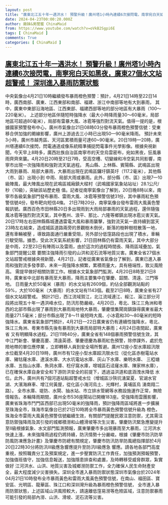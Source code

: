 ```yaml
---
layout: post
title: "廣東北江五十年一遇洪水！ 預警升級！廣州塔1小時內連續6次接閃電，南寧宛白天如黑夜，廣東27個水文站超警戒！ 深圳進入暴雨防禦狀態"
date: 2024-04-23T00:00:20.000Z
author: 廠妹&男閨蜜 ChinaMaid
from: https://www.youtube.com/watch?v=oVkB2Sgpi6E
tags: [ ChinaMaid ]
comments: True
categories: [ ChinaMaid ]
---
```

<!--1713830420000-->
[廣東北江五十年一遇洪水！ 預警升級！廣州塔1小時內連續6次接閃電，南寧宛白天如黑夜，廣東27個水文站超警戒！ 深圳進入暴雨防禦狀態](https://www.youtube.com/watch?v=oVkB2Sgpi6E)
------

<div>
中央氣像台4月21日10時繼續發布暴雨橙色預警：預計，4月21日14時至22日14時，廣西南部、廣東、江西東部和南部、福建、浙江中南部等地有大到暴雨， 其中，廣東中東部沿海地區、江西東部、福建西部等地的部分地區有大暴雨（100～220毫米）。 上述部分地區伴隨短時強降水（最大小時降雨量30～60毫米，局部地區可超過80毫米），局部有雷暴大風、冰雹等強烈對流天氣。值得一提的是，根據國家預警發布中心，廣州市氣像台21日08時03分發布暴雨橙色預警信號：受東移合併加強的颮線影響，廣州上游過去三小時已出現50—90毫米降雨。 預計未來3小時，廣州市越秀區、天河區累積雨量可達60~90毫米。20日19時—20時，廣州塔連續6次接閃，閃電通道成像系統精準捕捉閃電事件光學影像。根據央視新聞，今天早上8時多，廣西壯族自治區南寧市的天空烏雲密布，宛如黑夜，狂風暴雨齊齊來襲。4月20日20時至21日7時，受高空槽、切變線和冷空氣共同影響，南寧市出現一次強降雨和強對流天氣過程。 馬山縣、上林縣、賓陽縣、武鳴區出現大雨到暴雨、局部大暴雨，大暴雨出現在武鳴區鑼圩鎮英圩（117.2毫米），其他縣（市、區）出現小到 中雨、局部大雨或暴雨。此外，部分縣（市、區）出現7—10級陣風，最大陣風出現在武鳴區城廂鎮大樑村（武鳴國家氣象站站址）28.1公尺/秒（10級），突破該站歷史極 值。記者從南寧氣像台了解到，20日晚8時以來，南寧市各級氣象部門發布暴雨、雷雨大風、冰雹等預警信號31份，其中暴雨紅色預警信號4份，發布靶向短信4條。 21日7時20分，南寧氣像台發布雷雨大風黃色警報訊號。廣西百色市田林縣20日多出現雨到大雨局部暴雨的天氣過程，還伴隨強風冰雹等強烈對流天氣，其中舊州、浪平、那比、六隆等鄉鎮出現冰雹災害天氣。 20日17時左右田林縣縣城遭遇雷電大風和暴雨襲擊，強對流天氣一直持續到當天23時左右結束，造成城區道路兩旁的景觀樹木倒伏，斷落的樹幹樹枝散落一地，還有車輛被壓 ，導致路面通行嚴重受阻，另外部分低窪路段也出現了積水，車輛行駛受阻。據悉，受此次天氣系統影響，21日田林縣仍有雷雨天氣，其中大部分是中雨，22至23日有陣雨以及雷雨，由於這次的過程時間長、降雨區域疊加，氣象部門提醒公眾 要關注強降雨引發的山洪和泥石流等地質災害。廣東全省27個水文站超警戒根據央視新聞，4月21日，記者從廣東省氣像台了解到，廣東已進入暴雨和強對流多發季節，未來一周強降水頻繁，累積雨量大，具有極端性，致災風險高。 需提早做好相關防禦工作。根據水文氣象部門監測，4月20日8時至21日8時，廣東省中北部有暴雨至大暴雨，降雨主要集中在肇慶、韶關、清遠、江門等地。 日雨量大於50毫米（暴雨）的水文站有2609個，約佔全部觀測站點的59%，大於100毫米（大暴雨）的水文站有1143個。截至21日8時，廣東全省有27個水文站超警戒。 預計21日，西江流域賀江，北江流域連江、綏江、滃江部分河段將出現五十年一遇洪峰水位，防汛形勢嚴峻。4月20日，粵北、珠江三角洲和粵西的北部市縣出現了暴雨到大暴雨局地特大暴雨，肇慶懷集閘崗鎮錄得廣東省最大雨量271.5毫米；部分市縣出現了8～11 級短時大風、小冰雹和30～80毫米的短時強降水。廣東省氣象部門預計，4月21日—22日廣東省仍有連續性強降水，粵北、珠江三角洲、粵東市縣先後有暴雨到大暴雨局部特大暴雨；4月24日夜間起，廣東省 又有明顯降水過程。21日11時40分，廣東全省有148個暴雨預警信號生效，其中江門新會、肇慶高要、清遠英德、肇慶德慶為暴雨紅色預警，除停課外，處於危險地帶的單位應停業 ，立即轉移人員到安全場所暫避。廣州12座小型水庫超汛限水位截至4月20日19時，廣州市有12座小型水庫超汛限水位（從化區赤樹電站水庫、豬牯窿水庫、達溪水庫、大水坑電站水庫、灰山下水庫、樂明水庫、 三椏塘水庫、五指山水庫、魚洞水庫、稔仔窩水庫，增城區石迳窿水庫、陳家林水庫），已在確保水庫自身安全和下游防洪安全的前提下，透過溢洪道和底涵洩水降低 水位。此外，廣州共有7個河道站點超警戒水位（增城區沙陝坑湧棠夏、官湖水官湖、大濱海麻車、增江何黃屋，從化區小海河烏土、光輝村，黃埔區烏 湧南翔二路）。 全市水庫、堤防、水閘、抽水站、市立排水管網等水務設施運作正常，無險情報告。本輪降雨期間，廣州全市536座閘站已開機183座。受強降雨雲團影響，廣東省珠海市鬥門區西部已出現50毫米的強降雨，預計強降雨區域將進一步擴展至珠海全市，珠海市氣像台已於21日10時將全市暴雨黃色預警信號升級為 橙色，珠海全市雷雨大風黃色預警信號繼續生效，有關部門提醒民眾注意防禦，尤其需注意防禦強降雨及其引發的城鄉積澇和山體滑坡等次生災害。肇慶防汛緊急應變提升至Ⅱ級根據氣象、水文部門監測預報，廣東肇慶市多出現暴雨至大暴雨，江河洪水快速上漲，未來強降雨過程仍將持續，防汛情勢十分嚴峻。根據《肇慶市防汛防旱防風防凍應急計畫》及肇慶市防總有關規定，肇慶市防汛防旱防風總指揮部於4月20日22時30分將防汛Ⅲ級應急響應提升至防汛Ⅱ級應急 響應。請各地各部門高度重視，按照職責分工及預案規定，進一步壓實防汛工作責任，加強預測預報預警，加強值班值守，加強信息報送，加強隱患排查和處置，及時轉移受威脅群眾，紮實做好 江河洪水、山洪、地質災害及城鄉澇防禦工作，全力確保人民生命財產安全，最大程度減少災害損失。深圳全市進入暴雨防禦狀態深圳市氣像台於2024年04月21日10時發布全市暴雨黃色和雷雨大風黃色預警信號，在南山、福田區、寶安區、光明區、龍華區、珠江口和深圳灣升級為暴雨橙色預警信號， 全市進入暴雨防禦狀態，上述區域山洪風險較大，請遠離低窪易澇等危險區域，注意防禦暴雨可能引發的局部內澇、山洪、滑坡、泥石流等災害。
</div>
